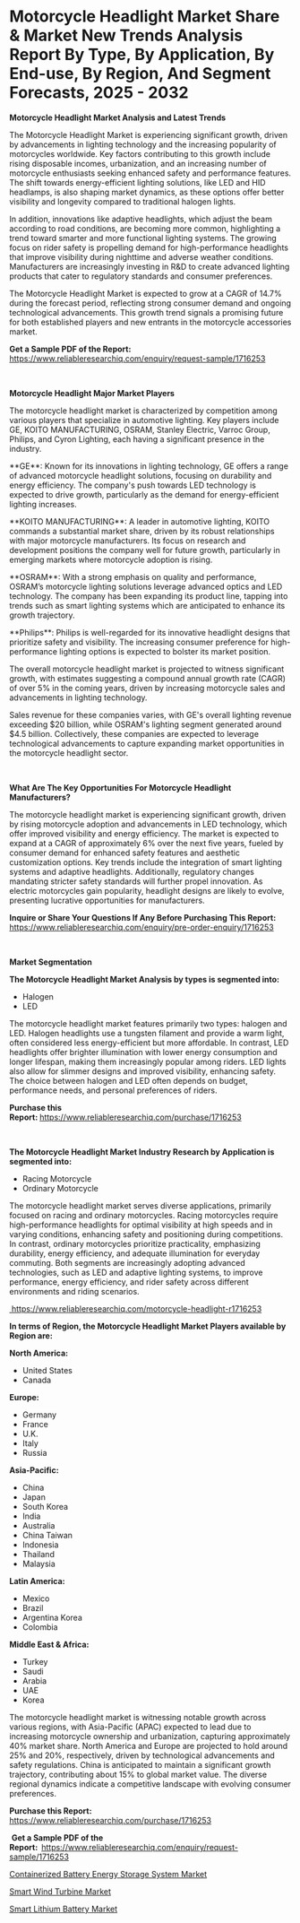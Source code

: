 <p><h1>Motorcycle Headlight Market Share & Market New Trends Analysis Report By Type, By Application, By End-use, By Region, And Segment Forecasts, 2025 - 2032</h1></p><p><strong>Motorcycle Headlight Market Analysis and Latest Trends</strong></p>
<p><p>The Motorcycle Headlight Market is experiencing significant growth, driven by advancements in lighting technology and the increasing popularity of motorcycles worldwide. Key factors contributing to this growth include rising disposable incomes, urbanization, and an increasing number of motorcycle enthusiasts seeking enhanced safety and performance features. The shift towards energy-efficient lighting solutions, like LED and HID headlamps, is also shaping market dynamics, as these options offer better visibility and longevity compared to traditional halogen lights.</p><p>In addition, innovations like adaptive headlights, which adjust the beam according to road conditions, are becoming more common, highlighting a trend toward smarter and more functional lighting systems. The growing focus on rider safety is propelling demand for high-performance headlights that improve visibility during nighttime and adverse weather conditions. Manufacturers are increasingly investing in R&D to create advanced lighting products that cater to regulatory standards and consumer preferences.</p><p>The Motorcycle Headlight Market is expected to grow at a CAGR of 14.7% during the forecast period, reflecting strong consumer demand and ongoing technological advancements. This growth trend signals a promising future for both established players and new entrants in the motorcycle accessories market.</p></p>
<p><strong>Get a Sample PDF of the Report:&nbsp;</strong> <a href="https://www.reliableresearchiq.com/enquiry/request-sample/1716253?utm_campaign=1906&utm_medium=2&utm_source=Github&utm_content=ia&utm_term=13022025&utm_id=motorcycle-headlight">https://www.reliableresearchiq.com/enquiry/request-sample/1716253</a></p>
<p>&nbsp;</p>
<p><strong>Motorcycle Headlight Major Market Players</strong></p>
<p><p>The motorcycle headlight market is characterized by competition among various players that specialize in automotive lighting. Key players include GE, KOITO MANUFACTURING, OSRAM, Stanley Electric, Varroc Group, Philips, and Cyron Lighting, each having a significant presence in the industry.</p><p>**GE**: Known for its innovations in lighting technology, GE offers a range of advanced motorcycle headlight solutions, focusing on durability and energy efficiency. The company's push towards LED technology is expected to drive growth, particularly as the demand for energy-efficient lighting increases.</p><p>**KOITO MANUFACTURING**: A leader in automotive lighting, KOITO commands a substantial market share, driven by its robust relationships with major motorcycle manufacturers. Its focus on research and development positions the company well for future growth, particularly in emerging markets where motorcycle adoption is rising.</p><p>**OSRAM**: With a strong emphasis on quality and performance, OSRAM’s motorcycle lighting solutions leverage advanced optics and LED technology. The company has been expanding its product line, tapping into trends such as smart lighting systems which are anticipated to enhance its growth trajectory.</p><p>**Philips**: Philips is well-regarded for its innovative headlight designs that prioritize safety and visibility. The increasing consumer preference for high-performance lighting options is expected to bolster its market position. </p><p>The overall motorcycle headlight market is projected to witness significant growth, with estimates suggesting a compound annual growth rate (CAGR) of over 5% in the coming years, driven by increasing motorcycle sales and advancements in lighting technology. </p><p>Sales revenue for these companies varies, with GE's overall lighting revenue exceeding $20 billion, while OSRAM's lighting segment generated around $4.5 billion. Collectively, these companies are expected to leverage technological advancements to capture expanding market opportunities in the motorcycle headlight sector.</p></p>
<p>&nbsp;</p>
<p><strong>What Are The Key Opportunities For Motorcycle Headlight Manufacturers?</strong></p>
<p><p>The motorcycle headlight market is experiencing significant growth, driven by rising motorcycle adoption and advancements in LED technology, which offer improved visibility and energy efficiency. The market is expected to expand at a CAGR of approximately 6% over the next five years, fueled by consumer demand for enhanced safety features and aesthetic customization options. Key trends include the integration of smart lighting systems and adaptive headlights. Additionally, regulatory changes mandating stricter safety standards will further propel innovation. As electric motorcycles gain popularity, headlight designs are likely to evolve, presenting lucrative opportunities for manufacturers.</p></p>
<p><strong>Inquire or Share Your Questions If Any Before Purchasing This Report:</strong> <a href="https://www.reliableresearchiq.com/enquiry/pre-order-enquiry/1716253?utm_campaign=1906&utm_medium=2&utm_source=Github&utm_content=ia&utm_term=13022025&utm_id=motorcycle-headlight">https://www.reliableresearchiq.com/enquiry/pre-order-enquiry/1716253</a></p>
<p>&nbsp;</p>
<p><strong>Market Segmentation</strong></p>
<p><strong>The Motorcycle Headlight Market Analysis by types is segmented into:</strong></p>
<p><ul><li>Halogen</li><li>LED</li></ul></p>
<p><p>The motorcycle headlight market features primarily two types: halogen and LED. Halogen headlights use a tungsten filament and provide a warm light, often considered less energy-efficient but more affordable. In contrast, LED headlights offer brighter illumination with lower energy consumption and longer lifespan, making them increasingly popular among riders. LED lights also allow for slimmer designs and improved visibility, enhancing safety. The choice between halogen and LED often depends on budget, performance needs, and personal preferences of riders.</p></p>
<p><strong>Purchase this Report:&nbsp;</strong><a href="https://www.reliableresearchiq.com/purchase/1716253?utm_campaign=1906&utm_medium=2&utm_source=Github&utm_content=ia&utm_term=13022025&utm_id=motorcycle-headlight">https://www.reliableresearchiq.com/purchase/1716253</a></p>
<p>&nbsp;</p>
<p><strong>The Motorcycle Headlight Market Industry Research by Application is segmented into:</strong></p>
<p><ul><li>Racing Motorcycle</li><li>Ordinary Motorcycle</li></ul></p>
<p><p>The motorcycle headlight market serves diverse applications, primarily focused on racing and ordinary motorcycles. Racing motorcycles require high-performance headlights for optimal visibility at high speeds and in varying conditions, enhancing safety and positioning during competitions. In contrast, ordinary motorcycles prioritize practicality, emphasizing durability, energy efficiency, and adequate illumination for everyday commuting. Both segments are increasingly adopting advanced technologies, such as LED and adaptive lighting systems, to improve performance, energy efficiency, and rider safety across different environments and riding scenarios.</p></p>
<p><a href="https://www.reliableresearchiq.com/motorcycle-headlight-r1716253?utm_campaign=1906&utm_medium=2&utm_source=Github&utm_content=ia&utm_term=13022025&utm_id=motorcycle-headlight">&nbsp;https://www.reliableresearchiq.com/motorcycle-headlight-r1716253</a></p>
<p><strong>In terms of Region, the Motorcycle Headlight Market Players available by Region are:</strong></p>
<p>
    <p> <strong> North America: </strong>
        <ul>
            <li>United States</li>
            <li>Canada</li>
        </ul>
        </p> 
    <p> <strong> Europe: </strong>
        <ul>
            <li>Germany</li>
            <li>France</li>
            <li>U.K.</li>
            <li>Italy</li>
            <li>Russia</li>
        </ul>
        </p> 
    <p> <strong> Asia-Pacific: </strong>
        <ul>
            <li>China</li>
            <li>Japan</li>
            <li>South Korea</li>
            <li>India</li>
            <li>Australia</li>
            <li>China Taiwan</li>
            <li>Indonesia</li>
            <li>Thailand</li>
            <li>Malaysia</li>
        </ul>
        </p> 
    <p> <strong> Latin America: </strong>
        <ul>
            <li>Mexico</li>
            <li>Brazil</li>
            <li>Argentina Korea</li>
            <li>Colombia</li>
        </ul>
        </p> 
    <p> <strong> Middle East & Africa: </strong>
        <ul>
            <li>Turkey</li>
            <li>Saudi</li>
            <li>Arabia</li>
            <li>UAE</li>
            <li>Korea</li>
        </ul>
    </p>
    </p>
<p><p>The motorcycle headlight market is witnessing notable growth across various regions, with Asia-Pacific (APAC) expected to lead due to increasing motorcycle ownership and urbanization, capturing approximately 40% market share. North America and Europe are projected to hold around 25% and 20%, respectively, driven by technological advancements and safety regulations. China is anticipated to maintain a significant growth trajectory, contributing about 15% to global market value. The diverse regional dynamics indicate a competitive landscape with evolving consumer preferences.</p></p>
<p><strong>Purchase this Report: </strong><a href="https://www.reliableresearchiq.com/purchase/1716253?utm_campaign=1906&utm_medium=2&utm_source=Github&utm_content=ia&utm_term=13022025&utm_id=motorcycle-headlight">https://www.reliableresearchiq.com/purchase/1716253</a></p>
<p>&nbsp;<strong>Get a Sample PDF of the Report:&nbsp;&nbsp;</strong><a href="https://www.reliableresearchiq.com/enquiry/request-sample/1716253?utm_campaign=1906&utm_medium=2&utm_source=Github&utm_content=ia&utm_term=13022025&utm_id=motorcycle-headlight">https://www.reliableresearchiq.com/enquiry/request-sample/1716253</a></p>
<p><strong></strong></p>
<p><p><a href="https://github.com/tanckfelli84/Market-Research-Report-List-1/blob/main/containerized-battery-energy-storage-system-market.md?utm_campaign=1906&utm_medium=2&utm_source=Github&utm_content=ia&utm_term=13022025&utm_id=motorcycle-headlight">Containerized Battery Energy Storage System Market</a></p><p><a href="https://github.com/tsininazzy/Market-Research-Report-List-1/blob/main/smart-wind-turbine-market.md?utm_campaign=1906&utm_medium=2&utm_source=Github&utm_content=ia&utm_term=13022025&utm_id=motorcycle-headlight">Smart Wind Turbine Market</a></p><p><a href="https://github.com/wakerizaak8g/Market-Research-Report-List-1/blob/main/smart-lithium-battery-market.md?utm_campaign=1906&utm_medium=2&utm_source=Github&utm_content=ia&utm_term=13022025&utm_id=motorcycle-headlight">Smart Lithium Battery Market</a></p></p>